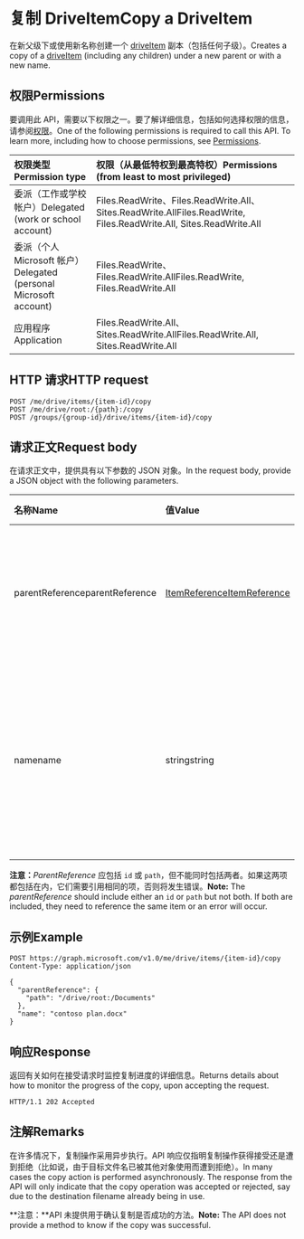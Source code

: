 # <a name="copy-a-driveitem"></a><span data-ttu-id="4c84f-101">复制 DriveItem</span><span class="sxs-lookup"><span data-stu-id="4c84f-101">Copy a DriveItem</span></span>

<span data-ttu-id="4c84f-102">在新父级下或使用新名称创建一个 [driveItem](../resources/driveitem.md) 副本（包括任何子级）。</span><span class="sxs-lookup"><span data-stu-id="4c84f-102">Creates a copy of a [driveItem](../resources/driveitem.md) (including any children) under a new parent or with a new name.</span></span>

## <a name="permissions"></a><span data-ttu-id="4c84f-103">权限</span><span class="sxs-lookup"><span data-stu-id="4c84f-103">Permissions</span></span>
<span data-ttu-id="4c84f-p101">要调用此 API，需要以下权限之一。要了解详细信息，包括如何选择权限的信息，请参阅[权限](../../../concepts/permissions_reference.md)。</span><span class="sxs-lookup"><span data-stu-id="4c84f-p101">One of the following permissions is required to call this API. To learn more, including how to choose permissions, see [Permissions](../../../concepts/permissions_reference.md).</span></span>

|<span data-ttu-id="4c84f-106">权限类型</span><span class="sxs-lookup"><span data-stu-id="4c84f-106">Permission type</span></span>      | <span data-ttu-id="4c84f-107">权限（从最低特权到最高特权）</span><span class="sxs-lookup"><span data-stu-id="4c84f-107">Permissions (from least to most privileged)</span></span>              | 
|:--------------------|:---------------------------------------------------------| 
|<span data-ttu-id="4c84f-108">委派（工作或学校帐户）</span><span class="sxs-lookup"><span data-stu-id="4c84f-108">Delegated (work or school account)</span></span> | <span data-ttu-id="4c84f-109">Files.ReadWrite、Files.ReadWrite.All、Sites.ReadWrite.All</span><span class="sxs-lookup"><span data-stu-id="4c84f-109">Files.ReadWrite, Files.ReadWrite.All, Sites.ReadWrite.All</span></span>    | 
|<span data-ttu-id="4c84f-110">委派（个人 Microsoft 帐户）</span><span class="sxs-lookup"><span data-stu-id="4c84f-110">Delegated (personal Microsoft account)</span></span> | <span data-ttu-id="4c84f-111">Files.ReadWrite、Files.ReadWrite.All</span><span class="sxs-lookup"><span data-stu-id="4c84f-111">Files.ReadWrite, Files.ReadWrite.All</span></span>    | 
|<span data-ttu-id="4c84f-112">应用程序</span><span class="sxs-lookup"><span data-stu-id="4c84f-112">Application</span></span> | <span data-ttu-id="4c84f-113">Files.ReadWrite.All、Sites.ReadWrite.All</span><span class="sxs-lookup"><span data-stu-id="4c84f-113">Files.ReadWrite.All, Sites.ReadWrite.All</span></span> | 

## <a name="http-request"></a><span data-ttu-id="4c84f-114">HTTP 请求</span><span class="sxs-lookup"><span data-stu-id="4c84f-114">HTTP request</span></span>

<!-- { "blockType": "ignored" } -->
```
POST /me/drive/items/{item-id}/copy
POST /me/drive/root:/{path}:/copy
POST /groups/{group-id}/drive/items/{item-id}/copy
```

## <a name="request-body"></a><span data-ttu-id="4c84f-115">请求正文</span><span class="sxs-lookup"><span data-stu-id="4c84f-115">Request body</span></span>
<span data-ttu-id="4c84f-116">在请求正文中，提供具有以下参数的 JSON 对象。</span><span class="sxs-lookup"><span data-stu-id="4c84f-116">In the request body, provide a JSON object with the following parameters.</span></span>


| <span data-ttu-id="4c84f-117">名称</span><span class="sxs-lookup"><span data-stu-id="4c84f-117">Name</span></span>            | <span data-ttu-id="4c84f-118">值</span><span class="sxs-lookup"><span data-stu-id="4c84f-118">Value</span></span>                                          | <span data-ttu-id="4c84f-119">说明</span><span class="sxs-lookup"><span data-stu-id="4c84f-119">Description</span></span>                                                                                                 |
|:----------------|:-----------------------------------------------|:------------------------------------------------------------------------------------------------------------|
| <span data-ttu-id="4c84f-120">parentReference</span><span class="sxs-lookup"><span data-stu-id="4c84f-120">parentReference</span></span> | [<span data-ttu-id="4c84f-121">ItemReference</span><span class="sxs-lookup"><span data-stu-id="4c84f-121">ItemReference</span></span>](../resources/itemreference.md) | <span data-ttu-id="4c84f-p102">可选。引用在其中创建副本的父项。</span><span class="sxs-lookup"><span data-stu-id="4c84f-p102">Optional. Reference to the parent item the copy will be created in.</span></span>                                         |
| <span data-ttu-id="4c84f-124">name</span><span class="sxs-lookup"><span data-stu-id="4c84f-124">name</span></span>            | <span data-ttu-id="4c84f-125">string</span><span class="sxs-lookup"><span data-stu-id="4c84f-125">string</span></span>                                         | <span data-ttu-id="4c84f-p103">可选。副本的新名称。如果没有新名称，将与原始版本同名。</span><span class="sxs-lookup"><span data-stu-id="4c84f-p103">Optional. The new name for the copy. If this isn't provided, the same name will be used as the original.</span></span>    |

<span data-ttu-id="4c84f-p104">**注意：**_ParentReference_ 应包括 `id` 或 `path`，但不能同时包括两者。如果这两项都包括在内，它们需要引用相同的项，否则将发生错误。</span><span class="sxs-lookup"><span data-stu-id="4c84f-p104">**Note:** The _parentReference_ should include either an `id` or `path` but not both. If both are included, they need to reference the same item or an error will occur.</span></span>

## <a name="example"></a><span data-ttu-id="4c84f-131">示例</span><span class="sxs-lookup"><span data-stu-id="4c84f-131">Example</span></span>

<!-- { "blockType": "request", "name": "copy-item", "scopes": "files.readwrite" } -->
```http
POST https://graph.microsoft.com/v1.0/me/drive/items/{item-id}/copy
Content-Type: application/json

{
  "parentReference": {
    "path": "/drive/root:/Documents"
  },
  "name": "contoso plan.docx"
}
```

## <a name="response"></a><span data-ttu-id="4c84f-132">响应</span><span class="sxs-lookup"><span data-stu-id="4c84f-132">Response</span></span>

<span data-ttu-id="4c84f-133">返回有关如何在接受请求时监控复制进度的详细信息。</span><span class="sxs-lookup"><span data-stu-id="4c84f-133">Returns details about how to monitor the progress of the copy, upon accepting the request.</span></span>

<!-- { "blockType": "response" } -->
```http
HTTP/1.1 202 Accepted
```

## <a name="remarks"></a><span data-ttu-id="4c84f-134">注解</span><span class="sxs-lookup"><span data-stu-id="4c84f-134">Remarks</span></span>

<span data-ttu-id="4c84f-p105">在许多情况下，复制操作采用异步执行。API 响应仅指明复制操作获得接受还是遭到拒绝（比如说，由于目标文件名已被其他对象使用而遭到拒绝）。</span><span class="sxs-lookup"><span data-stu-id="4c84f-p105">In many cases the copy action is performed asynchronously. The response from the API will only indicate that the copy operation was accepted or rejected, say due to the destination filename already being in use.</span></span>

<span data-ttu-id="4c84f-137">**注意：**API 未提供用于确认复制是否成功的方法。</span><span class="sxs-lookup"><span data-stu-id="4c84f-137">**Note:** The API does not provide a method to know if the copy was successful.</span></span>

<!-- {
  "type": "#page.annotation",
  "description": "Create a copy of an existing item.",
  "keywords": "copy existing item",
  "section": "documentation",
  "tocPath": "OneDrive/Item/Copy"
} -->
